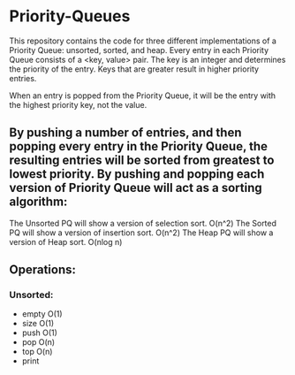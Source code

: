 # Priority-Queues

This repository contains the code for three different implementations of a Priority Queue: unsorted, sorted, and heap. 
Every entry in each Priority Queue consists of a <key, value> pair. The key is an integer and determines the priority of the entry. Keys that are greater result in higher priority entries. 

When an entry is popped from the Priority Queue, it will be the entry with the highest priority key, not the value.

By pushing a number of entries, and then popping every entry in the Priority Queue, the resulting entries will be sorted from greatest to lowest priority. 
By pushing and popping each version of Priority Queue will act as a sorting algorithm:
--------------------------------------------------------------------------------------
The Unsorted PQ will show a version of selection sort. O(n^2)
The Sorted PQ will show a version of insertion sort. O(n^2)
The Heap PQ will show a version of Heap sort. O(nlog n)

Operations:
-----------
### Unsorted: ###
  - empty O(1)
  - size O(1)
  - push O(1)
  - pop O(n)
  - top O(n)
  - print
